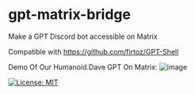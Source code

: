 # gpt-matrix-bridge
Make a GPT Discord bot accessible on Matrix

Compatible with https://github.com/firtoz/GPT-Shell 

Demo Of Our Humanoid.Dave GPT On Matrix:
![image](https://user-images.githubusercontent.com/34530588/220094872-a8c1ef17-4e7b-4683-99f3-0d4b5be58360.png)

[![License: MIT](https://img.shields.io/badge/License-MIT-yellow.svg)](https://opensource.org/licenses/MIT)

